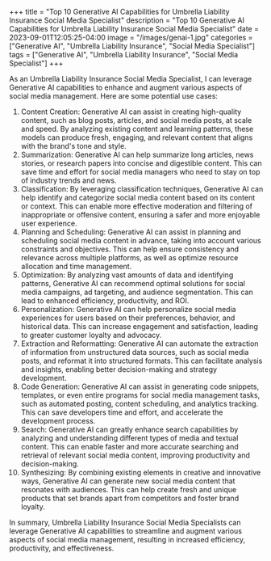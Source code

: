 +++
title = "Top 10 Generative AI Capabilities for Umbrella Liability Insurance Social Media Specialist"
description = "Top 10 Generative AI Capabilities for Umbrella Liability Insurance Social Media Specialist"
date = 2023-09-01T12:05:25-04:00
image = "/images/genai-1.jpg"
categories = ["Generative AI", "Umbrella Liability Insurance", "Social Media Specialist"]
tags = ["Generative AI", "Umbrella Liability Insurance", "Social Media Specialist"]
+++

As an Umbrella Liability Insurance Social Media Specialist, I can leverage Generative AI capabilities to enhance and augment various aspects of social media management. Here are some potential use cases:

1. Content Creation: Generative AI can assist in creating high-quality content, such as blog posts, articles, and social media posts, at scale and speed. By analyzing existing content and learning patterns, these models can produce fresh, engaging, and relevant content that aligns with the brand's tone and style.
2. Summarization: Generative AI can help summarize long articles, news stories, or research papers into concise and digestible content. This can save time and effort for social media managers who need to stay on top of industry trends and news.
3. Classification: By leveraging classification techniques, Generative AI can help identify and categorize social media content based on its content or context. This can enable more effective moderation and filtering of inappropriate or offensive content, ensuring a safer and more enjoyable user experience.
4. Planning and Scheduling: Generative AI can assist in planning and scheduling social media content in advance, taking into account various constraints and objectives. This can help ensure consistency and relevance across multiple platforms, as well as optimize resource allocation and time management.
5. Optimization: By analyzing vast amounts of data and identifying patterns, Generative AI can recommend optimal solutions for social media campaigns, ad targeting, and audience segmentation. This can lead to enhanced efficiency, productivity, and ROI.
6. Personalization: Generative AI can help personalize social media experiences for users based on their preferences, behavior, and historical data. This can increase engagement and satisfaction, leading to greater customer loyalty and advocacy.
7. Extraction and Reformatting: Generative AI can automate the extraction of information from unstructured data sources, such as social media posts, and reformat it into structured formats. This can facilitate analysis and insights, enabling better decision-making and strategy development.
8. Code Generation: Generative AI can assist in generating code snippets, templates, or even entire programs for social media management tasks, such as automated posting, content scheduling, and analytics tracking. This can save developers time and effort, and accelerate the development process.
9. Search: Generative AI can greatly enhance search capabilities by analyzing and understanding different types of media and textual content. This can enable faster and more accurate searching and retrieval of relevant social media content, improving productivity and decision-making.
10. Synthesizing: By combining existing elements in creative and innovative ways, Generative AI can generate new social media content that resonates with audiences. This can help create fresh and unique products that set brands apart from competitors and foster brand loyalty.

In summary, Umbrella Liability Insurance Social Media Specialists can leverage Generative AI capabilities to streamline and augment various aspects of social media management, resulting in increased efficiency, productivity, and effectiveness.